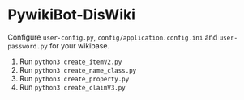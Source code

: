 # PywikiBot-DisWiki

Configure `user-config.py`, `config/application.config.ini` and `user-password.py` for your wikibase.

1. Run `python3 create_itemV2.py`
2. Run `python3 create_name_class.py`
3. Run `python3 create_property.py`
4. Run `python3 create_claimV3.py` 
